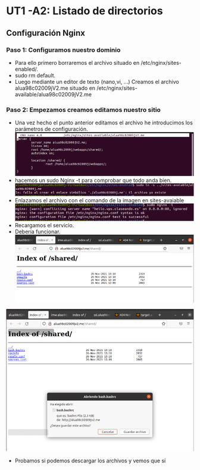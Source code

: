# UT1 -A2: Listado de directorios
## Configuración Nginx

### Paso 1: Configuramos nuestro dominio
* Para ello primero borraremos el archivo situado en /etc/nginx/sites-enabled/.
* sudo rm default.
* Luego mediante un editor de texto (nano,vi, ...) Creamos el archivo alua98c02009jV2.me situado en /etc/nginx/sites-available/alua98c02009jV2.me
### Paso 2: Empezamos creamos editamos nuestro sitio
* Una vez hecho el punto anterior editamos el archivo he introducimos los parámetros de configuración.
 ![](https://github.com/DAVIDQR22/imw23_davidquintero/blob/main/ut1/a2/img/1configuracion.png)
* hacemos un sudo Nginx -t para comprobar que todo anda bien.
![](https://github.com/DAVIDQR22/imw23_davidquintero/blob/main/ut1/a2/img/2configuracion.png)
* Enlazamos el archivo con el comando de la imagen en sites-avaiable
![](https://github.com/DAVIDQR22/imw23_davidquintero/blob/main/ut1/a2/img/3configuracion.png)
* Recargamos el servicio.
* Debería funcionar.
![](https://github.com/DAVIDQR22/imw23_davidquintero/blob/main/ut1/a2/img/4comprobacion.png)

![](https://github.com/DAVIDQR22/imw23_davidquintero/blob/main/ut1/a2/img/5comprobacion.png)

* Probamos si podemos descargar los archivos y vemos que sí
